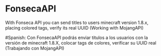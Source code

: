 # FonsecaAPI
With Fonseca API you can send titles to users minecraft version 1.8.x, placing colored tags, verify its real UUID (Working with MojangAPI)

#Spanish:  Con FonsecaAPI podrás enviar titulos a los usuarios con la versión de minecraft 1.8.X, colocar tags de colores, verificar su UUID real (Trabajando con MojangAPI)
